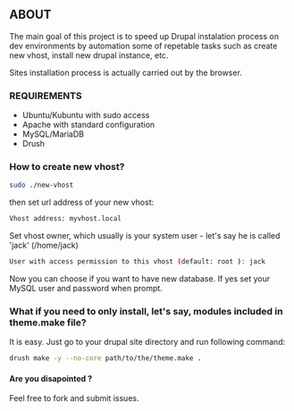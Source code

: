 ## ABOUT

The main goal of this project is to speed up Drupal instalation process on dev environments by automation some of repetable tasks such as create new vhost, install new drupal instance, etc.

Sites installation process is  actually carried out by the browser.

### REQUIREMENTS
* Ubuntu/Kubuntu with sudo access
* Apache with standard configuration
* MySQL/MariaDB
* Drush

### How to create new vhost?
```bash
sudo ./new-vhost
```
then set url address of your new vhost:
```bash
Vhost address: myvhost.local
```
Set vhost owner, which usually is your system user - let's say he is called 'jack' (/home/jack)
```bash
User with access permission to this vhost (default: root ): jack
```
Now you can choose if you want to have new database. If yes set your MySQL user and password when prompt.

### What if you need to only install, let's say, modules included in theme.make file?
It is easy. Just go to your drupal site directory and run following command:
```bash
drush make -y --no-core path/to/the/theme.make .
```

#### Are you disapointed ?
Feel free to fork and submit issues.
